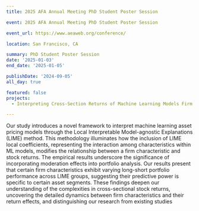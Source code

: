 ```yaml
---
title: 2025 AFA Annual Meeting PhD Student Poster Session

event: 2025 AFA Annual Meeting PhD Student Poster Session

event_url: https://www.aeaweb.org/conference/

location: San Francisco, CA

summary: PhD Student Poster Session
date: '2025-01-03'
end_date: '2025-01-05'

publishDate: '2024-09-05'
all_day: true

featured: false
projects:
  - Interpreting Cross-Section Returns of Machine Learning Models Firm Characteristics and Moderation Effect through LIME

---
```

Our study introduces a novel framework to interpret machine learning asset pricing models through the Local Interpretable Model-agnostic Explanations (LIME) method. This methodology illuminates how the inclusion of LIME local coefficients, representing the interaction among characteristics within ML models, modifies the relationship between a firm characteristic and stock returns. The empirical results underscore the significance of incorporating moderation effects into portfolio analysis. Our results present that certain firm characteristics exhibit varying long-short portfolio performance across LIME groups, suggesting their predictive power is specific to certain asset segments. These findings deepen our understanding of the complexities in cross-sectional stock returns, uncovering the detailed dynamics between firm characteristics and their return effects, and distinguishing our research from existing studies